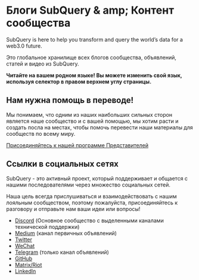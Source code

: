 # Блоги SubQuery & amp; Контент сообщества

SubQuery is here to help you transform and query the world’s data for a web3.0 future.

Это глобальное хранилище всех блогов сообщества, объявлений, статей и видео из SubQuery.

**Читайте на вашем родном языке! Вы можете изменить свой язык, используя селектор в правом верхнем углу страницы.**

## Нам нужна помощь в переводе!

Мы понимаем, что одним из наших наибольших сильных сторон является наше сообщество и с вашей помощью, мы хотим расти и создать посла на местах, чтобы помочь перевести наши материалы для сообществ по всему миру.

[Присоединяйтесь к нашей программе Представителей](https://doc.subquery.network/miscellaneous/ambassadors.html)

## Ссылки в социальных сетях

SubQuery - это активный проект, который поддерживает и общается с нашими последователями через множество социальных сетей.

Наша цель всегда прислушиваться и взаимодействовать с нашим лояльным сообществом, поэтому пожалуйста, присоединяйтесь к разговору и отправьте нам ваши идеи или вопросы!

- [Discord](https://discord.com/invite/78zg8aBSMG) (Основное сообщество с выделенными каналами технической поддержки)
- [Medium](https://subquery.medium.com) (канал первичных объявлений)
- [Twitter](https://twitter.com/subquerynetwork)
- [WeChat]()
- [Telegram](https://t.me/subquerynetwork) (только канал объявлений)
- [GitHub](https://github.com/SubQuery/subql)
- [Matrix/Riot](https://matrix.to/#/#subquery:matrix.org)
- [LinkedIn](https://www.linkedin.com/company/subquery)
